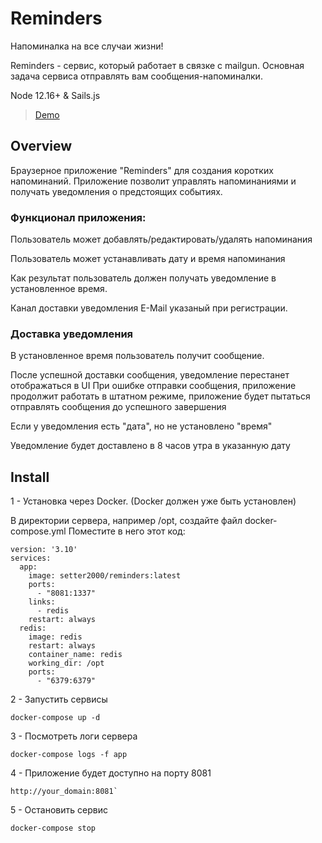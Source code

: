 

# Reminders

Напоминалка на все случаи жизни!

Reminders - сервис, который работает в связке с mailgun.
Основная задача сервиса отправлять вам сообщения-напоминалки.

Node 12.16+ & Sails.js

>[Demo](http://kino2000.ru:8081/)
## Overview

Браузерное приложение "Reminders" для создания коротких напоминаний. 
Приложение позволит управлять напоминаниями и получать уведомления о предстоящих событиях.


### Функционал приложения:

Пользователь может добавлять/редактировать/удалять напоминания

Пользователь может устанавливать дату и время напоминания

Как результат пользователь должен получать уведомление в установленное время.

Канал доставки уведомления E-Mail указаный при регистрации.

### Доставка уведомления

В установленное время пользователь получит сообщение.

После успешной доставки сообщения, уведомление перестанет отображаться в UI
При ошибке отправки сообщения, приложение продолжит работать в штатном 
режиме, приложение будет пытаться отправлять сообщения до успешного завершения

Если у уведомления есть "дата", но не установлено "время"

Уведомление будет доставлено в 8 часов утра в указанную дату


## Install

1 - Установка через Docker. (Docker должен уже быть установлен)

В директории сервера, например /opt, создайте файл docker-compose.yml
Поместите в него этот код:

```
version: '3.10'
services:
  app:
    image: setter2000/reminders:latest
    ports:
      - "8081:1337"
    links:
      - redis
    restart: always
  redis:
    image: redis
    restart: always
    container_name: redis
    working_dir: /opt
    ports:
      - "6379:6379"
```
 
 2 - Запустить сервисы
 
 ```
 docker-compose up -d
 ```

 3 - Посмотреть логи сервера 
 ```
 docker-compose logs -f app
 ```

4 - Приложение будет доступно на порту 8081

```
http://your_domain:8081`
```

5 - Остановить сервис

```
docker-compose stop
```
